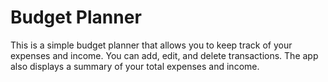 # Budget Planner
This is a simple budget planner that allows you to keep track of your expenses and income. You can add, edit, and delete transactions. The app also displays a summary of your total expenses and income.
